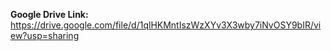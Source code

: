 **Google Drive Link:** https://drive.google.com/file/d/1qlHKMntIszWzXYv3X3wby7iNvOSY9bIR/view?usp=sharing
